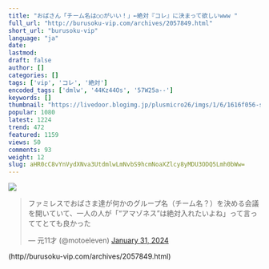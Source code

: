 ```yaml
---
title: "おばさん「チーム名は○○がいい！」←絶対『コレ』に決まって欲しいwww "
full_url: "http://burusoku-vip.com/archives/2057849.html"
short_url: "burusoku-vip"
language: "ja"
date: 
lastmod: 
draft: false
author: []
categories: []
tags: ['vip', 'コレ', '絶対']
encoded_tags: ['dmlw', '44Kz44Os', '57W25a--']
keywords: []
thumbnail: "https://livedoor.blogimg.jp/plusmicro26/imgs/1/6/1616f056-s.png"
popular: 1080
latest: 1224
trend: 472
featured: 1159
views: 50
comments: 93
weight: 12
slug: aHR0cC8vYnVydXNva3UtdmlwLmNvbS9hcmNoaXZlcy8yMDU3ODQ5Lmh0bWw=
---
```


![](https://livedoor.blogimg.jp/plusmicro26/imgs/1/6/1616f056-s.png)

<blockquote class='twitter-tweet'><p lang='ja' dir='ltr'>ファミレスでおばさま達が何かのグループ名（チーム名？）を決める会議を開いていて、一人の人が「“アマゾネス”は絶対入れたいよね」って言っててとても良かった</p>— 元11才 (@motoeleven) <a href='https//twitter.com/motoeleven/status/1752543087795319099?ref_src=twsrc%5Etfw'>January 31, 2024</a></blockquote> 

(http//burusoku-vip.com/archives/2057849.html)
